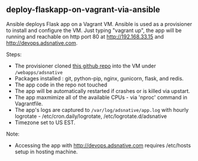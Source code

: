 ## deploy-flaskapp-on-vagrant-via-ansible

Ansible deploys Flask app on a Vagrant VM. 
Ansible is used as a provisioner to install and configure the VM. 
Just typing "vagrant up", the app will be running and reachable on 
http port 80 at http://192.168.33.15 and http://devops.adsnative.com.

Steps:
  - The provisioner cloned [this github repo](https://github.com/picatcha/adsnative_devops_challenge) into the VM under `/webapps/adsnative`
  - Packages installed : git, python-pip, nginx, gunicorn, flask, and redis.
  - The app code in the repo not touched
  - The app will be automatically restarted if crashes or is killed via upstart.
  - The app maxmimize all of the available CPUs - via 'nproc' command in Vagrantfile.
  - The app's logs are captured to `/var/log/adsnative/app.log` with hourly logrotate - /etc/cron.daily/logrotate, /etc/logrotate.d/adsnative
  - Timezone set to US EST.

Note:
  - Accessing the app with http://devops.adsnative.com requires /etc/hosts setup in hosting machine.
